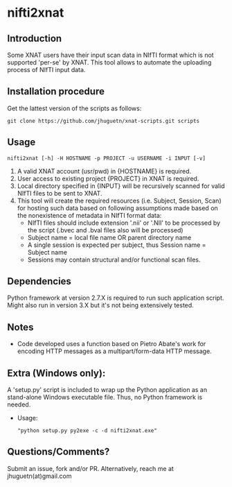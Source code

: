 # nifti2xnat

## Introduction 

Some XNAT users have their input scan data in NIfTI format which is not supported 'per-se' by XNAT. This tool allows to automate the uploading process of NIfTI input data. 

## Installation procedure

Get the lattest version of the scripts as follows: 
  ```
  git clone https://github.com/jhuguetn/xnat-scripts.git scripts
  ```

## Usage
```
nifti2xnat [-h] -H HOSTNAME -p PROJECT -u USERNAME -i INPUT [-v]
```

1. A valid XNAT account (usr/pwd) in {HOSTNAME} is required.
2. User access to existing project {PROJECT} in XNAT is required.
3. Local directory specified in {INPUT} will be recursively scanned for valid NIfTI files to be sent to XNAT. 
4. This tool will create the required resources (i.e. Subject, Session, Scan) for hosting such data based on following assumptions made based on the nonexistence of metadata in NIfTI format data:
	* NIfTI files should include extension '.nii' or '.NII' to be processed by the script (.bvec and .bval files also will be processed)
	* Subject name = local file name OR parent directory name
	* A single session is expected per subject, thus Session name = Subject name
	* Sessions may contain structural and/or functional scan files.

	
## Dependencies

Python framework at version 2.7.X is required to run such application script. Might also run in version 3.X but it's not being extensively tested.

## Notes

* Code developed uses a function based on Pietro Abate's work for encoding HTTP messages as a multipart/form-data HTTP message.

## Extra (Windows only): 

A 'setup.py' script is included to wrap up the Python application as an stand-alone Windows executable file. Thus, no Python framework is needed. 
* Usage: 
  ```
  "python setup.py py2exe -c -d nifti2xnat.exe"
  ```

## Questions/Comments?

Submit an issue, fork and/or PR. Alternatively, reach me at jhuguetn(at)gmail.com
